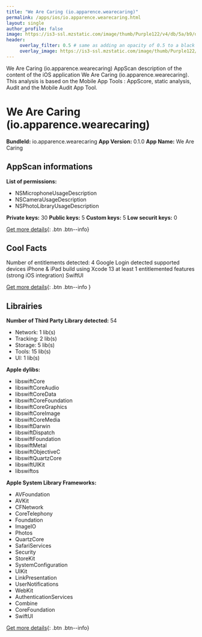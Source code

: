 ```yaml
---
title: "We Are Caring (io.apparence.wearecaring)"
permalink: /apps/ios/io.apparence.wearecaring.html
layout: single
author_profile: false
image: https://is3-ssl.mzstatic.com/image/thumb/Purple122/v4/db/5a/b9/db5ab91c-a87a-82a9-0030-f2f0ecca8d60/AppIcon-0-0-1x_U007emarketing-0-0-0-7-0-0-sRGB-0-0-0-GLES2_U002c0-512MB-85-220-0-0.png/512x512bb.jpg
header: 
     overlay_filter: 0.5 # same as adding an opacity of 0.5 to a black background
     overlay_image: https://is3-ssl.mzstatic.com/image/thumb/Purple122/v4/db/5a/b9/db5ab91c-a87a-82a9-0030-f2f0ecca8d60/AppIcon-0-0-1x_U007emarketing-0-0-0-7-0-0-sRGB-0-0-0-GLES2_U002c0-512MB-85-220-0-0.png/512x512bb.jpg
---
```

We Are Caring (io.apparence.wearecaring) AppScan description of the content of the iOS application We Are Caring (io.apparence.wearecaring). This analysis is based on the Mobile App Tools : AppScore, static analysis, Audit and the Mobile Audit App Tool.

# We Are Caring (io.apparence.wearecaring)

**BundleId:** io.apparence.wearecaring
**App Version:** 0.1.0
**App Name:** We Are Caring


## AppScan informations 

**List of permissions:** 
- NSMicrophoneUsageDescription
- NSCameraUsageDescription
- NSPhotoLibraryUsageDescription
  
  
**Private keys:** 30
**Public keys:** 5
**Custom keys:** 5
**Low securit keys:** 0
  
[Get more details](/pricing.html){: .btn .btn--info}

## Cool Facts

Number of entitlements detected: 4
Google Login detected
supported devices iPhone & iPad
build using Xcode 13
at least 1 entitlemented features (strong iOS integration)
SwiftUI
  
[Get more details](/pricing.html){: .btn .btn--info }

## Librairies 
**Number of Third Party Library detected:** 54
- Network: 1 lib(s)
- Tracking: 2 lib(s)
- Storage: 5 lib(s)
- Tools: 15 lib(s)
- UI: 1 lib(s)


**Apple dylibs:**
- libswiftCore
- libswiftCoreAudio
- libswiftCoreData
- libswiftCoreFoundation
- libswiftCoreGraphics
- libswiftCoreImage
- libswiftCoreMedia
- libswiftDarwin
- libswiftDispatch
- libswiftFoundation
- libswiftMetal
- libswiftObjectiveC
- libswiftQuartzCore
- libswiftUIKit
- libswiftos


**Apple System Library Frameworks:**
- AVFoundation
- AVKit
- CFNetwork
- CoreTelephony
- Foundation
- ImageIO
- Photos
- QuartzCore
- SafariServices
- Security
- StoreKit
- SystemConfiguration
- UIKit
- LinkPresentation
- UserNotifications
- WebKit
- AuthenticationServices
- Combine
- CoreFoundation
- SwiftUI


  
[Get more details](/pricing.html){: .btn .btn--info}

